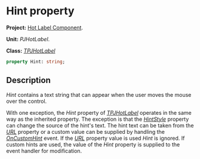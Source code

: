 # Hint property #

**Project:** [Hot Label Component](../API.md).

**Unit:** _PJHotLabel_.

**Class:** _[TPJHotLabel](../API/TPJHotLabel.md)_

```pascal
property Hint: string;
```

## Description ##

_Hint_ contains a text string that can appear when the user moves the mouse over the control.

With one exception, the _Hint_ property of _[TPJHotLabel](../API/TPJHotLabel.md)_ operates in the same way as the inherited property. The exception is that the _[HintStyle](../API/TPJHotLabel-HintStyle.md)_ property can change the source of the hint's text. The hint text can be taken from the _[URL](../API/TPJHotLabel-URL.md)_ property or a custom value can be supplied by handling the _[OnCustomHint](../API/TPJHotLabel-OnCustomHint.md)_ event. If the _[URL](../API/TPJHotLabel-URL.md)_ property value is used _Hint_ is ignored. If custom hints are used, the value of the _Hint_ property is supplied to the event handler for modification.
